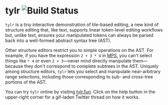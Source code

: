 # tylr ![Build Status](https://github.com/hazelgrove/tylr/actions/workflows/deploy-branches.yml/badge.svg)

`tylr` is a tiny interactive demonstration of tile-based editing,
a new kind of structure editing that, like text, supports
linear token-level editing workflows but, unlike text, ensures
your manipulated tokens can always be parsed back into a
well-formed abstract syntax tree (AST).

Other structure editors restrict you to simple operations on the AST.
For example, if you have the expression `2 + 3 * 4` in
[MPS](https://www.jetbrains.com/mps/), you can't select things like
`* 4` or even `2 + 3`—never mind directly manipulate them—because they
don't correspond to complete subtrees in the AST.
Uniquely among structure editors, `tylr` lets you select and manipulate
near-arbitrary range selections, including those corresponding to sub- and
cross-tree portions of the AST.

You can try `tylr` online by visiting [tylr.fun](https://tylr.fun).
Click on the help button in the upper-right corner for a gif-laden
Twitter thread on how it works.
